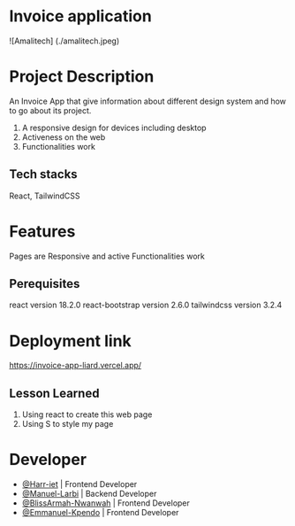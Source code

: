 # Invoice application
![Amalitech] (./amalitech.jpeg)


# Project Description
An Invoice App that give information about different design system and how to go about its project.

1. A responsive design for devices including desktop
2. Activeness on the web
3. Functionalities work

## Tech stacks
React, TailwindCSS

# Features
 Pages are Responsive and active
 Functionalities work


## Perequisites
react version 18.2.0
react-bootstrap version 2.6.0
tailwindcss version 3.2.4


# Deployment link
https://invoice-app-liard.vercel.app/


## Lesson Learned
1. Using react to create this web page
2. Using S to style my page


# Developer 
- [@Harr-iet](https://github.com/Harr-iet) |  Frontend Developer
- [@Manuel-Larbi](https://github.com/manuel-larbi) | Backend Developer
- [@BlissArmah-Nwanwah](https://github.com/BlissArmah-Nwanwah) | Frontend Developer
- [@Emmanuel-Kpendo](https://github.com/EmmanuelKpendo) |  Frontend Developer